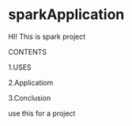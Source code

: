 # sparkApplication
HI! This is spark project

CONTENTS

1.USES

2.Applicatiom

3.Conclusion

use this for a project
